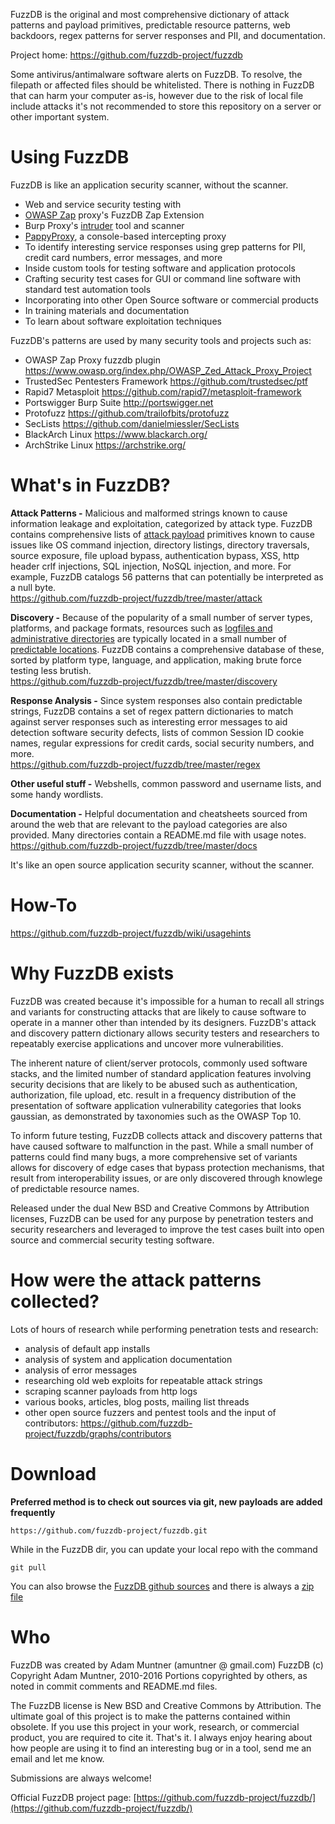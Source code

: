 FuzzDB is the original and most comprehensive dictionary of attack patterns and payload primitives, predictable resource patterns,  web backdoors, regex patterns for server responses and PII, and documentation. 

Project home: https://github.com/fuzzdb-project/fuzzdb

Some antivirus/antimalware software alerts on FuzzDB. To resolve, the filepath or affected files should be whitelisted. There is nothing in FuzzDB that can harm your computer as-is, however due to the risk of local file include attacks it's not recommended to store this repository on a server or other important system.  

# Using FuzzDB #
FuzzDB is like an application security scanner, without the scanner.
  * Web and service security testing with 
   * [OWASP Zap](https://www.owasp.org/index.php/OWASP_Zed_Attack_Proxy_Project) proxy's FuzzDB Zap Extension 
   * Burp Proxy's [intruder](http://portswigger.net/intruder/) tool and scanner
   * [PappyProxy](http://www.pappyproxy.com/), a console-based intercepting proxy
  * To identify interesting service responses using grep patterns for PII, credit card numbers, error messages, and more
  * Inside custom tools for testing software and application protocols
  * Crafting security test cases for GUI or command line software with standard test automation tools
  * Incorporating into other Open Source software or commercial products
  * In training materials and documentation
  * To learn about software exploitation techniques

FuzzDB's patterns are used by many security tools and projects such as:
  * OWASP Zap Proxy fuzzdb plugin https://www.owasp.org/index.php/OWASP_Zed_Attack_Proxy_Project
  * TrustedSec Pentesters Framework https://github.com/trustedsec/ptf
  * Rapid7 Metasploit https://github.com/rapid7/metasploit-framework
  * Portswigger Burp Suite http://portswigger.net
  * Protofuzz https://github.com/trailofbits/protofuzz
  * SecLists https://github.com/danielmiessler/SecLists
  * BlackArch Linux https://www.blackarch.org/
  * ArchStrike Linux https://archstrike.org/
 
# What's in FuzzDB? #
**Attack Patterns -**
Malicious and malformed strings known to cause information leakage and exploitation, categorized by attack type.
FuzzDB contains comprehensive lists of [attack payload](https://github.com/fuzzdb-project/fuzzdb/tree/master/attack) primitives known to cause issues like OS command injection, directory listings, directory traversals, source exposure, file upload bypass, authentication bypass, XSS, http header crlf injections, SQL injection, NoSQL injection, and more. For example, FuzzDB catalogs 56 patterns that can potentially be interpreted as a null byte.<br>
https://github.com/fuzzdb-project/fuzzdb/tree/master/attack

**Discovery -**
Because of the popularity of a small number of server types, platforms, and package formats, resources such as [logfiles and administrative directories](http://www.owasp.org/index.php/Forced_browsing) are typically located in a small number of [predictable locations](https://github.com/fuzzdb-project/fuzzdb/tree/master/discovery/predictable-filepaths).
FuzzDB contains a comprehensive database of these, sorted by platform type, language, and application, making brute force testing less brutish.<br>
https://github.com/fuzzdb-project/fuzzdb/tree/master/discovery

**Response Analysis -**
Since system responses also contain predictable strings, FuzzDB contains a set of regex pattern dictionaries to match against server responses such as interesting error messages to aid detection software security defects, lists of common Session ID cookie names, regular expressions for credit cards, social security numbers, and more.<br>
https://github.com/fuzzdb-project/fuzzdb/tree/master/regex

**Other useful stuff -**
Webshells, common password and username lists, and some handy wordlists.

**Documentation -**
Helpful documentation and cheatsheets sourced from around the web that are relevant to the payload categories are also provided. Many directories contain a README.md file with usage notes.<br>
https://github.com/fuzzdb-project/fuzzdb/tree/master/docs

It's like an open source application security scanner, without the scanner.

# How-To #
https://github.com/fuzzdb-project/fuzzdb/wiki/usagehints

# Why FuzzDB exists #
FuzzDB was created because it's impossible for a human to recall all strings and variants for constructing attacks that are likely to cause software to operate in a manner other than intended by its designers. FuzzDB's attack and discovery pattern dictionary allows security testers and researchers to repeatably exercise applications and uncover more vulnerabilities.

The inherent nature of client/server protocols, commonly used software stacks, and the limited number of standard application features involving security decisions that are likely to be abused such as authentication, authorization, file upload, etc. result in a frequency distribution of the presentation of software application vulnerability categories that looks gaussian, as demonstrated by taxonomies such as the OWASP Top 10.

To inform future testing, FuzzDB collects attack and discovery patterns that have caused software to malfunction in the past. While a small number of patterns could find many bugs, a more comprehensive set of variants allows for discovery of edge cases that bypass protection mechanisms, that result from interoperability issues, or are only discovered through knowlege of predictable resource names.  

Released under the dual New BSD and Creative Commons by Attribution licenses, FuzzDB can be used for any purpose by penetration testers and security researchers and leveraged to improve the test cases built into open source and commercial security testing software.

# How were the attack patterns collected? #
Lots of hours of research while performing penetration tests and research:
  * analysis of default app installs
  * analysis of system and application documentation
  * analysis of error messages
  * researching old web exploits for repeatable attack strings
  * scraping scanner payloads from  http logs
  * various books, articles, blog posts, mailing list threads
  * other open source fuzzers and pentest tools
and the input of contributors: https://github.com/fuzzdb-project/fuzzdb/graphs/contributors

# Download #
**Preferred method is to check out sources via git, new payloads are added frequently**
```
https://github.com/fuzzdb-project/fuzzdb.git
```
While in the FuzzDB dir, you can update your local repo with the command
```
git pull
```
You can also browse the [FuzzDB github sources](https://github.com/fuzzdb-project/fuzzdb/) and there is always a [zip file](https://github.com/fuzzdb-project/fuzzdb/archive/master.zip)

# Who #
FuzzDB was created by Adam Muntner (amuntner @ gmail.com)
FuzzDB (c) Copyright Adam Muntner, 2010-2016
Portions copyrighted by others, as noted in commit comments and README.md files. 

The FuzzDB license is New BSD and Creative Commons by Attribution. The ultimate goal of this project is to make the patterns contained within obsolete. If you use this project in your work, research, or commercial product, you are required to cite it. That's it. I always enjoy hearing about how people are using it to find an interesting bug or in a tool, send me an email and let me know. 

Submissions are always welcome!

Official FuzzDB project page: [https://github.com/fuzzdb-project/fuzzdb/](https://github.com/fuzzdb-project/fuzzdb/)
